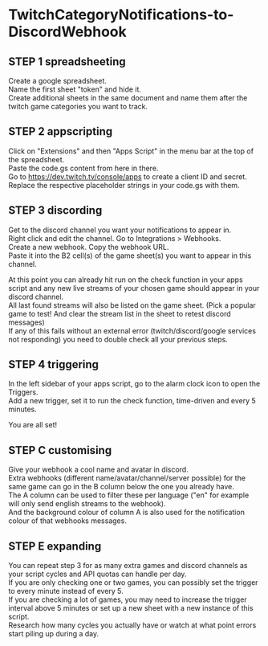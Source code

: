 # TwitchCategoryNotifications-to-DiscordWebhook

## STEP 1 spreadsheeting
Create a google spreadsheet.  
Name the first sheet "token" and hide it.  
Create additional sheets in the same document and name them after the twitch game categories you want to track.

## STEP 2 appscripting
Click on "Extensions" and then "Apps Script" in the menu bar at the top of the spreadsheet.  
Paste the code.gs content from here in there.  
Go to https://dev.twitch.tv/console/apps to create a client ID and secret.  
Replace the respective placeholder strings in your code.gs with them.

## STEP 3 discording
Get to the discord channel you want your notifications to appear in.  
Right click and edit the channel. Go to Integrations > Webhooks.  
Create a new webhook. Copy the webhook URL.  
Paste it into the B2 cell(s) of the game sheet(s) you want to appear in this channel.

At this point you can already hit run on the check function in your apps script and any new live streams of your chosen game should appear in your discord channel.  
All last found streams will also be listed on the game sheet. (Pick a popular game to test! And clear the stream list in the sheet to retest discord messages)  
If any of this fails without an external error (twitch/discord/google services not responding) you need to double check all your previous steps.

## STEP 4 triggering
In the left sidebar of your apps script, go to the alarm clock icon to open the Triggers.  
Add a new trigger, set it to run the check function, time-driven and every 5 minutes.

You are all set!

## STEP C customising
Give your webhook a cool name and avatar in discord.  
Extra webhooks (different name/avatar/channel/server possible) for the same game can go in the B column below the one you already have.  
The A column can be used to filter these per language ("en" for example will only send english streams to the webhook).  
And the background colour of column A is also used for the notification colour of that webhooks messages.

## STEP E expanding
You can repeat step 3 for as many extra games and discord channels as your script cycles and API quotas can handle per day.  
If you are only checking one or two games, you can possibly set the trigger to every minute instead of every 5.  
If you are checking a lot of games, you may need to increase the trigger interval above 5 minutes or set up a new sheet with a new instance of this script.  
Research how many cycles you actually have or watch at what point errors start piling up during a day.
